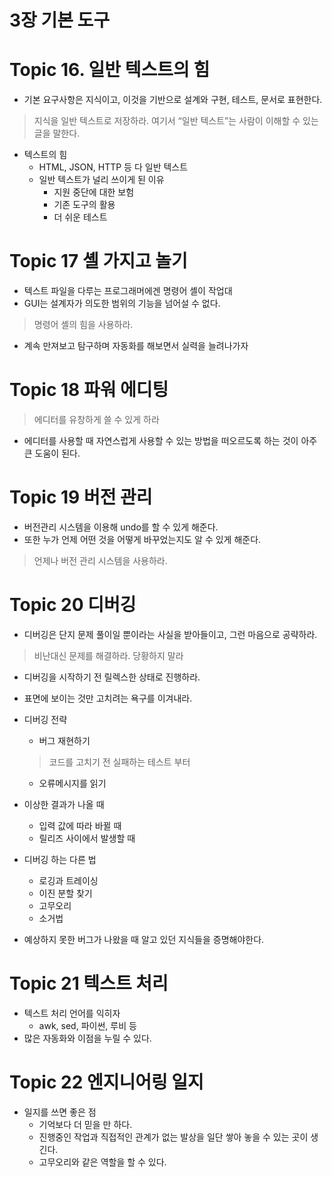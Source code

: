 # 3장 기본 도구

# Topic 16. 일반 텍스트의 힘

- 기본 요구사항은 지식이고, 이것을 기반으로 설계와 구현, 테스트, 문서로 표현한다.

> 지식을 일반 텍스트로 저장하라. 여기서 “일반 텍스트”는 사람이 이해할 수 있는 글을 말한다.
> 
- 텍스트의 힘
    - HTML, JSON, HTTP 등 다 일반 텍스트
    - 일반 텍스트가 널리 쓰이게 된 이유
        - 지원 중단에 대한 보험
        - 기존 도구의 활용
        - 더 쉬운 테스트

# Topic 17 셸 가지고 놀기

- 텍스트 파일을 다루는 프로그래머에겐 명령어 셸이 작업대
- GUI는 설계자가 의도한 범위의 기능을 넘어설 수 없다.

> 명령어 셸의 힘을 사용하라.
> 
- 계속 만져보고 탐구하며 자동화를 해보면서 실력을 늘려나가자

# Topic 18 파워 에디팅

> 에디터를 유창하게 쓸 수 있게 하라
> 
- 에디터를 사용할 때 자연스럽게 사용할 수 있는 방법을 떠오르도록 하는 것이 아주 큰 도움이 된다.

# Topic 19 버전 관리

- 버전관리 시스템을 이용해 undo를 할 수 있게 해준다.
- 또한 누가 언제 어떤 것을 어떻게 바꾸었는지도 알 수 있게 해준다.

> 언제나 버전 관리 시스템을 사용하라.
> 

# Topic 20 디버깅

- 디버깅은 단지 문제 풀이일 뿐이라는 사실을 받아들이고, 그런 마음으로 공략하라.

> 비난대신 문제를 해결하라.
당황하지 말라
> 
- 디버깅을 시작하기 전 릴렉스한 상태로 진행하라.
- 표면에 보이는 것만 고치려는 욕구를 이겨내라.
- 디버깅 전략
    - 버그 재현하기
    
    > 코드를 고치기 전 실패하는 테스트 부터
    > 
    - 오류메시지를 읽기
- 이상한 결과가 나올 때
    - 입력 값에 따라 바뀔 때
    - 릴리즈 사이에서 발생할 때
- 디버깅 하는 다른 법
    - 로깅과 트레이싱
    - 이진 분할 찾기
    - 고무오리
    - 소거법
- 예상하지 못한 버그가 나왔을 때 알고 있던 지식들을 증명해야한다.

# Topic 21 텍스트 처리

- 텍스트 처리 언어를 익히자
    - awk, sed, 파이썬, 루비 등
- 많은 자동화와 이점을 누릴 수 있다.

# Topic 22 엔지니어링 일지

- 일지를 쓰면 좋은 점
    - 기억보다 더 믿을 만 하다.
    - 진행중인 작업과 직접적인 관계가 없는 발상을 일단 쌓아 놓을 수 있는 곳이 생긴다.
    - 고무오리와 같은 역할을 할 수 있다.